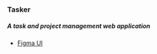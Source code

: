 ### Tasker
#####  A task and project management web application

- [Figma UI](<https://www.figma.com/file/EVydbhMSuc2ZMZHrcLQpQ3/Web-Dashboard-UI---Task-%26-Project-Management-(Community)?type=design&node-id=1-406&mode=design&t=wPoRkdVbhxuUf1Ae-0>)
